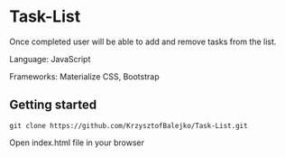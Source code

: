 # Task-List

Once completed user will be able to add and remove tasks from the list.


Language: JavaScript

Frameworks: Materialize CSS, Bootstrap

## Getting started

`git clone https://github.com/KrzysztofBalejko/Task-List.git`

 Open index.html file in your browser



